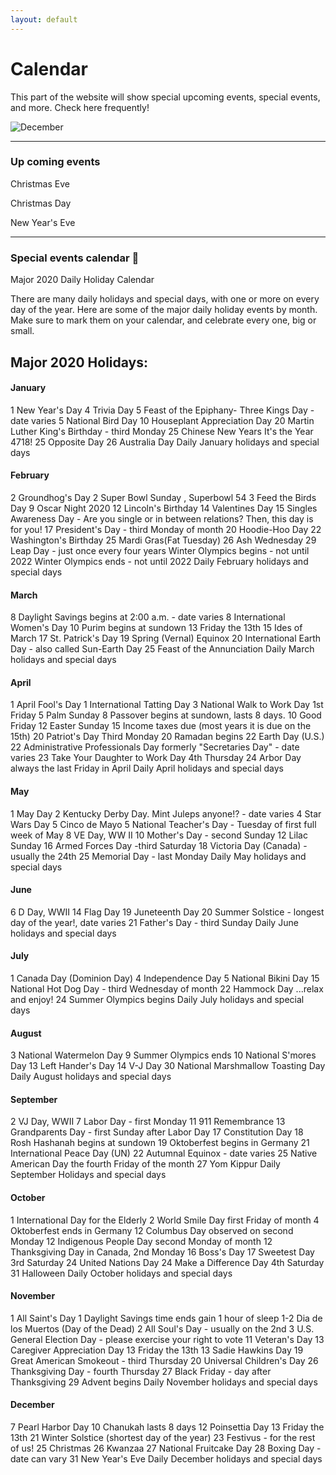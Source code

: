 ```yaml
---
layout: default
---
```


# Calendar

This part of the website will show special upcoming events, special events, and more. Check here frequently!

![December](https://user-images.githubusercontent.com/48270916/100830222-9ee69f00-340f-11eb-8377-ed57fe6a8c94.jpg)

* * *
### Up coming events

Christmas Eve

Christmas Day

New Year's Eve

* * *
### Special events calendar 📆 

Major 2020 Daily Holiday Calendar 

There are many daily holidays and special days, with one or more on every day of the year. Here are some of the major daily holiday events by month. Make sure to mark them on your calendar, and celebrate every one, big or small.

## Major 2020 Holidays:


#### January	
1 New Year's Day
4 Trivia Day
5 Feast of the Epiphany- Three Kings Day - date varies
5 National Bird Day
10 Houseplant Appreciation Day
20 Martin Luther King's Birthday - third Monday
25 Chinese New Years It's the Year 4718!
25 Opposite Day
26 Australia Day
Daily January holidays and special days

#### February	
2 Groundhog's Day
2 Super Bowl Sunday , Superbowl 54
3 Feed the Birds Day
9 Oscar Night 2020
12 Lincoln's Birthday
14 Valentines Day
15 Singles Awareness Day -  Are you single or in between relations? Then, this day is for you!
17 President's Day - third Monday of month
20 Hoodie-Hoo Day
22 Washington's Birthday
25 Mardi Gras(Fat Tuesday)
26 Ash Wednesday
29 Leap Day - just once every four years
     Winter Olympics begins - not until 2022
     Winter Olympics ends - not until 2022
    Daily February holidays and special days

#### March	
8 Daylight Savings begins at 2:00 a.m. - date varies
8 International Women's Day
10 Purim begins at sundown
13 Friday the 13th
15 Ides of March
17 St. Patrick's Day
19 Spring (Vernal) Equinox
20 International Earth Day - also called Sun-Earth Day
25 Feast of the Annunciation
Daily March holidays and special days

#### April	
1 April Fool's Day
1 International Tatting Day
3 National Walk to Work Day 1st Friday
5 Palm Sunday
8 Passover begins at sundown, lasts 8 days.
10 Good Friday
12 Easter Sunday
15 Income taxes due (most years it is due on the 15th)
20 Patriot's Day Third Monday
20 Ramadan begins
22 Earth Day (U.S.)
22 Administrative Professionals Day formerly "Secretaries Day" - date varies
23 Take Your Daughter to Work Day 4th Thursday
24 Arbor Day always the last Friday in April
Daily April holidays and special days

#### May	
1 May Day
2 Kentucky Derby Day. Mint Juleps anyone!? - date varies
4 Star Wars Day
5 Cinco de Mayo
5 National Teacher's Day - Tuesday of first full week of May
8 VE Day, WW II
10 Mother's Day - second Sunday
12 Lilac Sunday
16 Armed Forces Day -third Saturday
18 Victoria Day (Canada) - usually the 24th
25 Memorial Day - last Monday
Daily May holidays and special days

#### June	
6 D Day, WWII
14 Flag Day
19 Juneteenth Day
20 Summer Solstice - longest day of the year!, date varies
21 Father's Day - third Sunday
Daily June holidays and special days

#### July	
1 Canada Day (Dominion Day)
4 Independence Day
5 National Bikini Day
15 National Hot Dog Day - third Wednesday of month
22 Hammock Day ...relax and enjoy!
24 Summer Olympics begins
Daily July holidays and special days

#### August	
3 National Watermelon Day
9  Summer Olympics ends
10 National S'mores Day
13 Left Hander's Day
14 V-J Day
30 National Marshmallow Toasting Day
Daily August holidays and special days

#### September	
2 VJ Day, WWII
7 Labor Day - first Monday
11 911 Remembrance
13 Grandparents Day - first Sunday after Labor Day
17 Constitution Day
18 Rosh Hashanah begins at sundown
19 Oktoberfest begins in Germany
21 International Peace Day (UN)
22 Autumnal Equinox - date varies
25 Native American Day the fourth Friday of the  month
27 Yom Kippur
Daily September Holidays and special days

#### October	
1 International Day for the Elderly
2 World Smile Day first Friday of month
4 Oktoberfest  ends in Germany
12 Columbus Day observed on second Monday
12 Indigenous People Day second Monday of month
12 Thanksgiving Day in Canada, 2nd Monday
16 Boss's Day
17 Sweetest Day 3rd Saturday
24 United Nations Day
24 Make a Difference Day 4th Saturday
31 Halloween
Daily October holidays and special days

#### November	
1 All Saint's Day
1 Daylight Savings time ends gain 1 hour of sleep
1-2 Dia de los Muertos (Day of the Dead)
2 All Soul's Day - usually on the 2nd
3  U.S. General Election Day - please exercise your right to vote
11 Veteran's Day
13 Caregiver Appreciation Day
13 Friday the 13th
13 Sadie Hawkins Day
19 Great American Smokeout - third Thursday
20 Universal Children's Day
 26 Thanksgiving Day - fourth Thursday
27 Black Friday - day after Thanksgiving
29 Advent begins
Daily November holidays and special days

#### December	
7 Pearl Harbor Day
10 Chanukah lasts 8 days
12 Poinsettia Day
13 Friday the 13th
21 Winter Solstice (shortest day of the year)
23 Festivus - for the rest of us!
25 Christmas
26 Kwanzaa
27 National Fruitcake Day
28 Boxing Day - date can vary
31 New Year's Eve
Daily December holidays and special days

